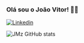 ### Olá sou o João Vitor! 🧑‍💻

[![Linkedin](https://img.shields.io/badge/LinkedIn-0077B5?style=for-the-badge&logo=linkedin&logoColor=white)](https://www.linkedin.com/in/jo%C3%A3o-vitor-martins-212aa4222)

![JMz GitHub stats](https://github-readme-stats.vercel.app/api?username=joaomz&show_icons=true&theme=radical)
